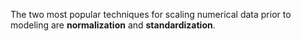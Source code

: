 The two most popular techniques for scaling numerical data prior to modeling are **normalization** and **standardization**.

